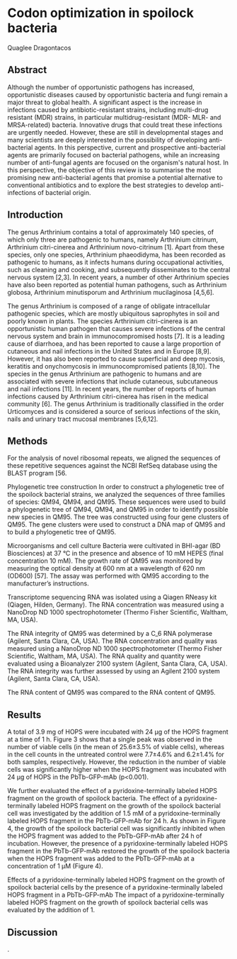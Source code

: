 # Codon optimization in spoilock bacteria
Quaglee Dragontacos


## Abstract
Although the number of opportunistic pathogens has increased, opportunistic diseases caused by opportunistic bacteria and fungi remain a major threat to global health. A significant aspect is the increase in infections caused by antibiotic-resistant strains, including multi-drug resistant (MDR) strains, in particular multidrug-resistant (MDR- MLR- and MRSA-related) bacteria. Innovative drugs that could treat these infections are urgently needed. However, these are still in developmental stages and many scientists are deeply interested in the possibility of developing anti-bacterial agents. In this perspective, current and prospective anti-bacterial agents are primarily focused on bacterial pathogens, while an increasing number of anti-fungal agents are focused on the organism's natural host. In this perspective, the objective of this review is to summarise the most promising new anti-bacterial agents that promise a potential alternative to conventional antibiotics and to explore the best strategies to develop anti-infections of bacterial origin.


## Introduction
The genus Arthrinium contains a total of approximately 140 species, of which only three are pathogenic to humans, namely Arthrinium citrinum, Arthrinium citri-cinerea and Arthrinium novo-citrinum [1]. Apart from these species, only one species, Arthrinium phaeodidyma, has been recorded as pathogenic to humans, as it infects humans during occupational activities, such as cleaning and cooking, and subsequently disseminates to the central nervous system [2,3]. In recent years, a number of other Arthrinium species have also been reported as potential human pathogens, such as Arthrinium globosa, Arthrinium minutisporum and Arthrinium mucilaginosa [4,5,6].

The genus Arthrinium is composed of a range of obligate intracellular pathogenic species, which are mostly ubiquitous saprophytes in soil and poorly known in plants. The species Arthrinium citri-cinerea is an opportunistic human pathogen that causes severe infections of the central nervous system and brain in immunocompromised hosts [7]. It is a leading cause of diarrhoea, and has been reported to cause a large proportion of cutaneous and nail infections in the United States and in Europe [8,9]. However, it has also been reported to cause superficial and deep mycosis, keratitis and onychomycosis in immunocompromised patients [8,10]. The species in the genus Arthrinium are pathogenic to humans and are associated with severe infections that include cutaneous, subcutaneous and nail infections [11]. In recent years, the number of reports of human infections caused by Arthrinium citri-cinerea has risen in the medical community [6]. The genus Arthrinium is traditionally classified in the order Urticomyces and is considered a source of serious infections of the skin, nails and urinary tract mucosal membranes [5,6,12].


## Methods
For the analysis of novel ribosomal repeats, we aligned the sequences of these repetitive sequences against the NCBI RefSeq database using the BLAST program [56.

Phylogenetic tree construction
In order to construct a phylogenetic tree of the spoilock bacterial strains, we analyzed the sequences of three families of species: QM94, QM94, and QM95. These sequences were used to build a phylogenetic tree of QM94, QM94, and QM95 in order to identify possible new species in QM95. The tree was constructed using four gene clusters of QM95. The gene clusters were used to construct a DNA map of QM95 and to build a phylogenetic tree of QM95.

Microorganisms and cell culture
Bacteria were cultivated in BHI-agar (BD Biosciences) at 37 °C in the presence and absence of 10 mM HEPES (final concentration 10 mM). The growth rate of QM95 was monitored by measuring the optical density at 600 nm at a wavelength of 620 nm (OD600) [57]. The assay was performed with QM95 according to the manufacturer’s instructions.

Transcriptome sequencing
RNA was isolated using a Qiagen RNeasy kit (Qiagen, Hilden, Germany). The RNA concentration was measured using a NanoDrop ND 1000 spectrophotometer (Thermo Fisher Scientific, Waltham, MA, USA).

The RNA integrity of QM95 was determined by a C_6 RNA polymerase (Agilent, Santa Clara, CA, USA). The RNA concentration and quality was measured using a NanoDrop ND 1000 spectrophotometer (Thermo Fisher Scientific, Waltham, MA, USA). The RNA quality and quantity were evaluated using a Bioanalyzer 2100 system (Agilent, Santa Clara, CA, USA). The RNA integrity was further assessed by using an Agilent 2100 system (Agilent, Santa Clara, CA, USA).

The RNA content of QM95 was compared to the RNA content of QM95.


## Results
A total of 3.9 mg of HOPS were incubated with 24 µg of the HOPS fragment at a time of 1 h. Figure 3 shows that a single peak was observed in the number of viable cells (in the mean of 25.6±3.5% of viable cells), whereas in the cell counts in the untreated control were 7.7±4.6% and 6.2±1.4% for both samples, respectively. However, the reduction in the number of viable cells was significantly higher when the HOPS fragment was incubated with 24 µg of HOPS in the PbTb-GFP-mAb (p<0.001).

We further evaluated the effect of a pyridoxine-terminally labeled HOPS fragment on the growth of spoilock bacteria. The effect of a pyridoxine-terminally labeled HOPS fragment on the growth of the spoilock bacterial cell was investigated by the addition of 1.5 mM of a pyridoxine-terminally labeled HOPS fragment in the PbTb-GFP-mAb for 24 h. As shown in Figure 4, the growth of the spoilock bacterial cell was significantly inhibited when the HOPS fragment was added to the PbTb-GFP-mAb after 24 h of incubation. However, the presence of a pyridoxine-terminally labeled HOPS fragment in the PbTb-GFP-mAb restored the growth of the spoilock bacteria when the HOPS fragment was added to the PbTb-GFP-mAb at a concentration of 1 µM (Figure 4).

Effects of a pyridoxine-terminally labeled HOPS fragment on the growth of spoilock bacterial cells by the presence of a pyridoxine-terminally labeled HOPS fragment in a PbTb-GFP-mAb
The impact of a pyridoxine-terminally labeled HOPS fragment on the growth of spoilock bacterial cells was evaluated by the addition of 1.


## Discussion
.
